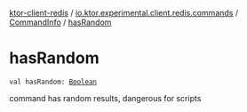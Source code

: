 [ktor-client-redis](../../index.md) / [io.ktor.experimental.client.redis.commands](../index.md) / [CommandInfo](index.md) / [hasRandom](./has-random.md)

# hasRandom

`val hasRandom: `[`Boolean`](https://kotlinlang.org/api/latest/jvm/stdlib/kotlin/-boolean/index.html)

command has random results, dangerous for scripts

